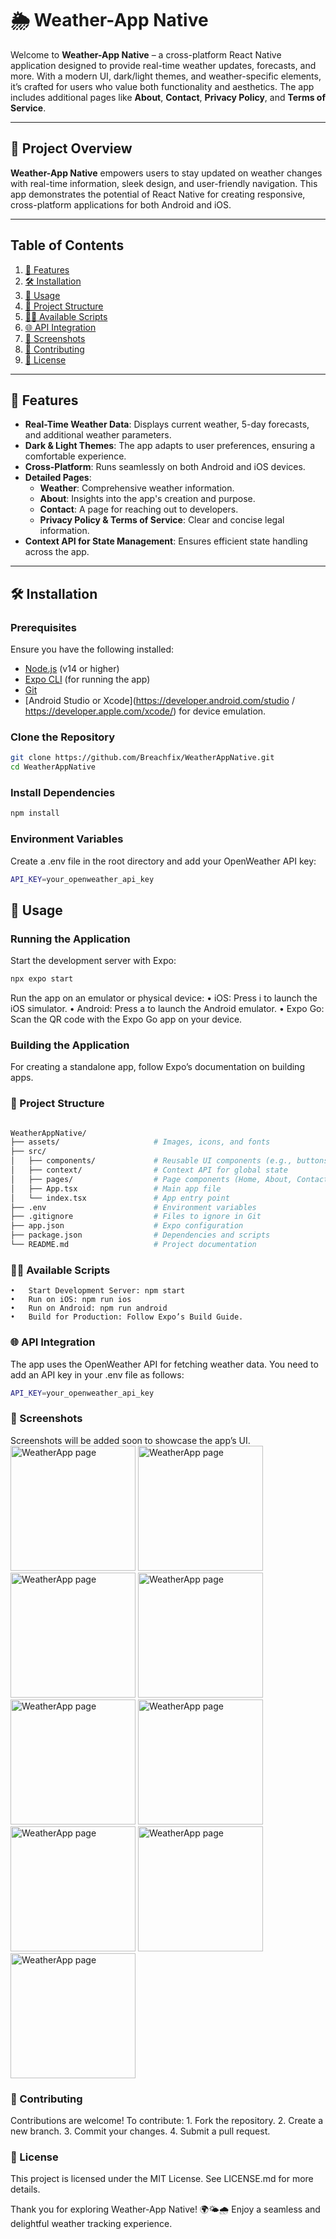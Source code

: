 # 🌦️ Weather-App Native

Welcome to **Weather-App Native** – a cross-platform React Native application designed to provide real-time weather updates, forecasts, and more. With a modern UI, dark/light themes, and weather-specific elements, it’s crafted for users who value both functionality and aesthetics. The app includes additional pages like **About**, **Contact**, **Privacy Policy**, and **Terms of Service**.

---

## 📸 Project Overview

**Weather-App Native** empowers users to stay updated on weather changes with real-time information, sleek design, and user-friendly navigation. This app demonstrates the potential of React Native for creating responsive, cross-platform applications for both Android and iOS.

---

## Table of Contents

1. [🌟 Features](#-features)
2. [🛠 Installation](#-installation)
3. [🚀 Usage](#-usage)
4. [📁 Project Structure](#-project-structure)
5. [🧑‍💻 Available Scripts](#-available-scripts)
6. [🌐 API Integration](#-api-integration)
7. [📸 Screenshots](#-screenshots)
8. [🤝 Contributing](#-contributing)
9. [📜 License](#-license)

---

## 🌟 Features

- **Real-Time Weather Data**: Displays current weather, 5-day forecasts, and additional weather parameters.
- **Dark & Light Themes**: The app adapts to user preferences, ensuring a comfortable experience.
- **Cross-Platform**: Runs seamlessly on both Android and iOS devices.
- **Detailed Pages**:
  - **Weather**: Comprehensive weather information.
  - **About**: Insights into the app's creation and purpose.
  - **Contact**: A page for reaching out to developers.
  - **Privacy Policy & Terms of Service**: Clear and concise legal information.
- **Context API for State Management**: Ensures efficient state handling across the app.

---

## 🛠 Installation

### Prerequisites

Ensure you have the following installed:
- [Node.js](https://nodejs.org) (v14 or higher)
- [Expo CLI](https://expo.dev) (for running the app)
- [Git](https://git-scm.com)
- [Android Studio or Xcode](https://developer.android.com/studio / https://developer.apple.com/xcode/) for device emulation.

### Clone the Repository

```bash
git clone https://github.com/Breachfix/WeatherAppNative.git
cd WeatherAppNative
```

### Install Dependencies

```bash
npm install
```

### Environment Variables

Create a .env file in the root directory and add your OpenWeather API key:

```bash
API_KEY=your_openweather_api_key
```

## 🚀 Usage

### Running the Application

Start the development server with Expo:

```bash
npx expo start
```

Run the app on an emulator or physical device:
	•	iOS: Press i to launch the iOS simulator.
	•	Android: Press a to launch the Android emulator.
	•	Expo Go: Scan the QR code with the Expo Go app on your device.

### Building the Application

For creating a standalone app, follow Expo’s documentation on building apps.


### 📁 Project Structure

```bash

WeatherAppNative/
├── assets/                     # Images, icons, and fonts
├── src/
│   ├── components/             # Reusable UI components (e.g., buttons, headers)
│   ├── context/                # Context API for global state
│   ├── pages/                  # Page components (Home, About, Contact, etc.)
│   ├── App.tsx                 # Main app file
│   └── index.tsx               # App entry point
├── .env                        # Environment variables
├── .gitignore                  # Files to ignore in Git
├── app.json                    # Expo configuration
├── package.json                # Dependencies and scripts
└── README.md                   # Project documentation
```

### 🧑‍💻 Available Scripts

	•	Start Development Server: npm start
	•	Run on iOS: npm run ios
	•	Run on Android: npm run android
	•	Build for Production: Follow Expo’s Build Guide.

### 🌐 API Integration

The app uses the OpenWeather API for fetching weather data. You need to add an API key in your .env file as follows:


```bash
API_KEY=your_openweather_api_key
```

### 📸 Screenshots

Screenshots will be added soon to showcase the app’s UI.
<img src="./assets/1.png" alt="WeatherApp page" width="200"/>
<img src="./assets/2.png" alt="WeatherApp page" width="200"/>
<img src="./assets/3.png" alt="WeatherApp page" width="200"/>
<img src="./assets/4.png" alt="WeatherApp page" width="200"/>
<img src="./assets/5.png" alt="WeatherApp page" width="200"/>
<img src="./assets/7.png" alt="WeatherApp page" width="200"/>
<img src="./assets/8.png" alt="WeatherApp page" width="200"/>
<img src="./assets/9.png" alt="WeatherApp page" width="200"/>
<img src="./assets/6.png" alt="WeatherApp page" width="200"/>
### 🤝 Contributing

Contributions are welcome! To contribute:
	1.	Fork the repository.
	2.	Create a new branch.
	3.	Commit your changes.
	4.	Submit a pull request.

### 📜 License

This project is licensed under the MIT License. See LICENSE.md for more details.

Thank you for exploring Weather-App Native! 🌍🌤️🌧️ Enjoy a seamless and delightful weather tracking experience.